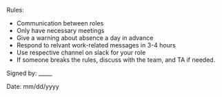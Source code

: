 Rules: 
- Communication between roles
- Only have necessary meetings
- Give a warning about absence a day in advance
- Respond to relvant work-related messages in 3-4 hours 
- Use respective channel on slack for your role
- If someone breaks the rules, discuss with the team, and TA if needed. 

Signed by: _____

Date: mm/dd/yyyy